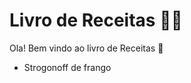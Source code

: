 # Livro de Receitas :man_cook:

Ola! Bem vindo ao livro de Receitas :hamburger:

- Strogonoff de frango

